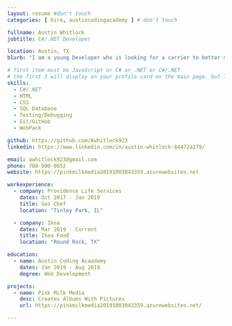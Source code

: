 ```yaml
---
layout: resume #don't touch
categories: [ hire, austincodingacademy ] # don't touch

fullname: Austin Whitlock
jobtitle: C#/.NET Developer

location: Austin, TX
blurb: "I am a young Developer who is looking for a carrier to better my skills and share knowledge in coding."

# first item must be JavaScript or C# or .NET or C#/.NET
# the first 3 will display on your profile card on the main page. but list as many as you want, they will be all be visible on your individual profile page
skills:
  - C#/.NET
  - HTML
  - CSS
  - SQL Database
  - Testing/Debugging
  - Git/GitHub
  - WebPack

github: https://github.com/Awhitlock923
linkedin: https://www.linkedin.com/in/austin-whitlock-84472a179/

email: awhitlock923@gmail.com
phone: 708-990-8652
website: https://pinkmilkmedia20191003043359.azurewebsites.net

workexperience:
  - company: Providence Life Services
    dates: Oct 2017 - Jan 2019
    title: Sos Chef
    location: "Tinley Park, IL"

  - company: Ikea
    dates: Mar 2019 - Current
    title: Ikea Food
    location: "Round Rock, TX"

education:
  - name: Austin Coding Acaademy
    dates: Jan 2019 - Aug 2019
    degree: Web Development

projects:
  - name: Pink Milk Media
    desc: Creates Albums With Pictures
    url: https://pinkmilkmedia20191003043359.azurewebsites.net/

---
```

